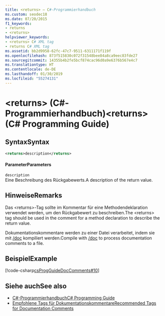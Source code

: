 ```yaml
---
title: <returns> – C#-Programmierhandbuch
ms.custom: seodec18
ms.date: 07/20/2015
f1_keywords:
- returns
- <returns>
helpviewer_keywords:
- <returns> C# XML tag
- returns C# XML tag
ms.assetid: bb2d9958-62fc-47c7-9511-6311171f119f
ms.openlocfilehash: 873f515830c072f31548bee84a8ca9eec83fde27
ms.sourcegitcommit: 14355b4b2fe5bcf874cac96d0a9e6376b567e4c7
ms.translationtype: HT
ms.contentlocale: de-DE
ms.lasthandoff: 01/30/2019
ms.locfileid: "55274131"
---
```

# <a name="returns-c-programming-guide"></a><span data-ttu-id="5a53b-102">\<returns> (C#-Programmierhandbuch)</span><span class="sxs-lookup"><span data-stu-id="5a53b-102">\<returns> (C# Programming Guide)</span></span>
## <a name="syntax"></a><span data-ttu-id="5a53b-103">Syntax</span><span class="sxs-lookup"><span data-stu-id="5a53b-103">Syntax</span></span>  
  
```xml  
<returns>description</returns>  
```  
  
#### <a name="parameters"></a><span data-ttu-id="5a53b-104">Parameter</span><span class="sxs-lookup"><span data-stu-id="5a53b-104">Parameters</span></span>  
 `description`  
 <span data-ttu-id="5a53b-105">Eine Beschreibung des Rückgabewerts.</span><span class="sxs-lookup"><span data-stu-id="5a53b-105">A description of the return value.</span></span>  
  
## <a name="remarks"></a><span data-ttu-id="5a53b-106">Hinweise</span><span class="sxs-lookup"><span data-stu-id="5a53b-106">Remarks</span></span>  
 <span data-ttu-id="5a53b-107">Das \<returns>-Tag sollte im Kommentar für eine Methodendeklaration verwendet werden, um den Rückgabewert zu beschreiben.</span><span class="sxs-lookup"><span data-stu-id="5a53b-107">The \<returns> tag should be used in the comment for a method declaration to describe the return value.</span></span>  
  
 <span data-ttu-id="5a53b-108">Dokumentationskommentare werden zu einer Datei verarbeitet, indem sie mit [/doc](../../../csharp/language-reference/compiler-options/doc-compiler-option.md) kompiliert werden.</span><span class="sxs-lookup"><span data-stu-id="5a53b-108">Compile with [/doc](../../../csharp/language-reference/compiler-options/doc-compiler-option.md) to process documentation comments to a file.</span></span>  
  
## <a name="example"></a><span data-ttu-id="5a53b-109">Beispiel</span><span class="sxs-lookup"><span data-stu-id="5a53b-109">Example</span></span>  
 [!code-csharp[csProgGuideDocComments#10](../../../csharp/programming-guide/xmldoc/codesnippet/CSharp/returns_1.cs)]  
  
## <a name="see-also"></a><span data-ttu-id="5a53b-110">Siehe auch</span><span class="sxs-lookup"><span data-stu-id="5a53b-110">See also</span></span>

- [<span data-ttu-id="5a53b-111">C#-Programmierhandbuch</span><span class="sxs-lookup"><span data-stu-id="5a53b-111">C# Programming Guide</span></span>](../../../csharp/programming-guide/index.md)
- [<span data-ttu-id="5a53b-112">Empfohlene Tags für Dokumentationskommentare</span><span class="sxs-lookup"><span data-stu-id="5a53b-112">Recommended Tags for Documentation Comments</span></span>](../../../csharp/programming-guide/xmldoc/recommended-tags-for-documentation-comments.md)
